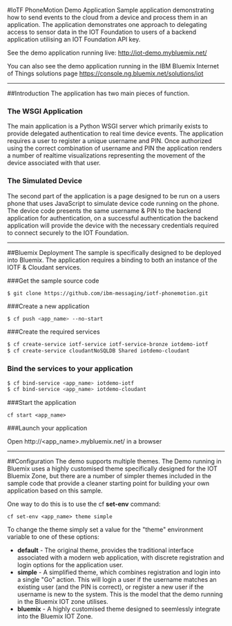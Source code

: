 #IoTF PhoneMotion Demo Application
Sample application demonstrating how to send events to the cloud from a device and process them in an application.  The application demonstrates one approach to delegating access to sensor data in the IOT Foundation to users of a backend application utilising an IOT Foundation API key. 

See the demo application running live: http://iot-demo.mybluemix.net/

You can also see the demo application running in the IBM Bluemix Internet of Things solutions page https://console.ng.bluemix.net/solutions/iot


---


##Introduction
The application has two main pieces of function.


### The WSGI Application
The main application is a Python WSGI server which primarily exists to provide delegated authentication to real time device events.  The application requires a user to register a unique username and PIN.  Once authorized using the correct combination of username and PIN the application renders a number of realtime visualizations representing the movement of the device associated with that user.


### The Simulated Device
The second part of the application is a page designed to be run on a users phone that uses JavaScript to simulate device code running on the phone.  The device code presents the same username & PIN to the backend application for authentication, on a successful authentication the backend application will provide the device with the necessary credentials required to connect securely to the IOT Foundation.


---


##Bluemix Deployment
The sample is specifically designed to be deployed into Bluemix.  The application requires a binding to both an instance of the IOTF & Cloudant services.

###Get the sample source code
```
$ git clone https://github.com/ibm-messaging/iotf-phonemotion.git
```

###Create a new application
```bash
$ cf push <app_name> --no-start
```

###Create the required services
```bash
$ cf create-service iotf-service iotf-service-bronze iotdemo-iotf
$ cf create-service cloudantNoSQLDB Shared iotdemo-cloudant
```

### Bind the services to your application
```bash
$ cf bind-service <app_name> iotdemo-iotf
$ cf bind-service <app_name> iotdemo-cloudant
```

###Start the application
```
cf start <app_name>
```
###Launch your application

Open http://&lt;app_name&gt;.mybluemix.net/ in a browser


---


##Configuration
The demo supports multiple themes.  The Demo running in Bluemix uses a highly customised theme specifically designed for the IOT Bluemix Zone, but there are a number of simpler themes included in the sample code that provide a cleaner starting point for building your own application based on this sample.

One way to do this is to use the cf **set-env** command:
```
cf set-env <app_name> theme simple
```

To change the theme simply set a value for the "theme" environment variable to one of these options:
 - **default** - The original theme, provides the traditional interface associated with a modern web application, with discrete registration and login options for the application user.
 - **simple** - A simplified theme, which combines registration and login into a single "Go" action.  This will login a user if the username matches an existing user (and the PIN is correct), or register a new user if the username is new to the system.  This is the model that the demo running in the Bluemix IOT zone utilises.
 - **bluemix** - A highly customised theme designed to seemlessly integrate into the Bluemix IOT Zone.
